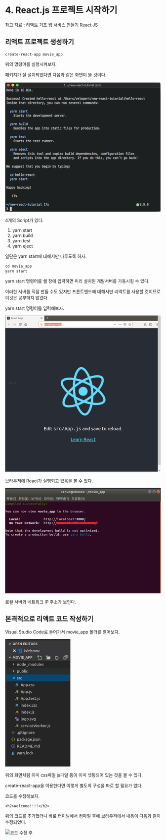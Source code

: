 # 4. React.js 프로젝트 시작하기

참고 자료 : 
[리액트 기초 웹 서비스 만들기 React JS](https://www.youtube.com/watch?v=sM2p1EqTlw4&list=PL7jH19IHhOLOFTVD4R8FeZWkwpVi8-9Fv)

## 리액트 프로젝트 생성하기

    create-react-app movie_app
    
위의 명령어를 실행시켜보자.

패키지가 잘 설치되었다면 다음과 같은 화면이 뜰 것이다.

![패키지 설치 후](https://github.com/Se-Hun/WebStudy/blob/master/React.js/png/%ED%94%84%EB%A1%9C%EC%A0%9D%ED%8A%B8%20%EC%84%A4%EC%B9%98%20%ED%9B%84.PNG)

4개의 Script가 있다.

1. yarn start
2. yarn build
3. yarn test
4. yarn eject

일단은 yarn start에 대해서만 다루도록 하자.

    cd movie_app
    yarn start
    
yarn start 명령어를 쉘 창에 입력하면 미리 설치된 개발서버를 가동시킬 수 있다.

이러한 서버를 직접 만들 수도 있지만 프론트엔드에 대해서만 리액트를 사용할 것이므로 이것은 공부하지 않겠다.

yarn start 명령어를 입력해보자.

![react 실행1](https://github.com/Se-Hun/WebStudy/blob/master/React.js/png/React%20%EC%8B%A4%ED%96%891.png)

브라우저에 React가 실행되고 있음을 볼 수 있다.

![react 실행2](https://github.com/Se-Hun/WebStudy/blob/master/React.js/png/React%20%EC%8B%A4%ED%96%892.png)

로컬 서버와 네트워크 IP 주소가 보인다.

## 본격적으로 리액트 코드 작성하기

Visual Studio Code로 들어가서 movie_app 폴더를 열어보자.

![코드 구성](https://github.com/Se-Hun/WebStudy/blob/master/React.js/png/%EC%BD%94%EB%93%9C%20%EA%B5%AC%EC%84%B1.png)

위의 화면처럼 이미 css파일 js파일 등이 이미 셋팅되어 있는 것을 볼 수 있다.

create-react-app을 이용한다면 이렇게 별도의 구성을 따로 할 필요가 없다.

코드를 수정해보자.

    <h2>Welcome!!!!</h2>
    
위의 코드를 추가했더니 바로 터미널에서 컴파일 후에 브라우저에서 내용이 다음과 같이 수정되었다.

![코드 수정 후]()
